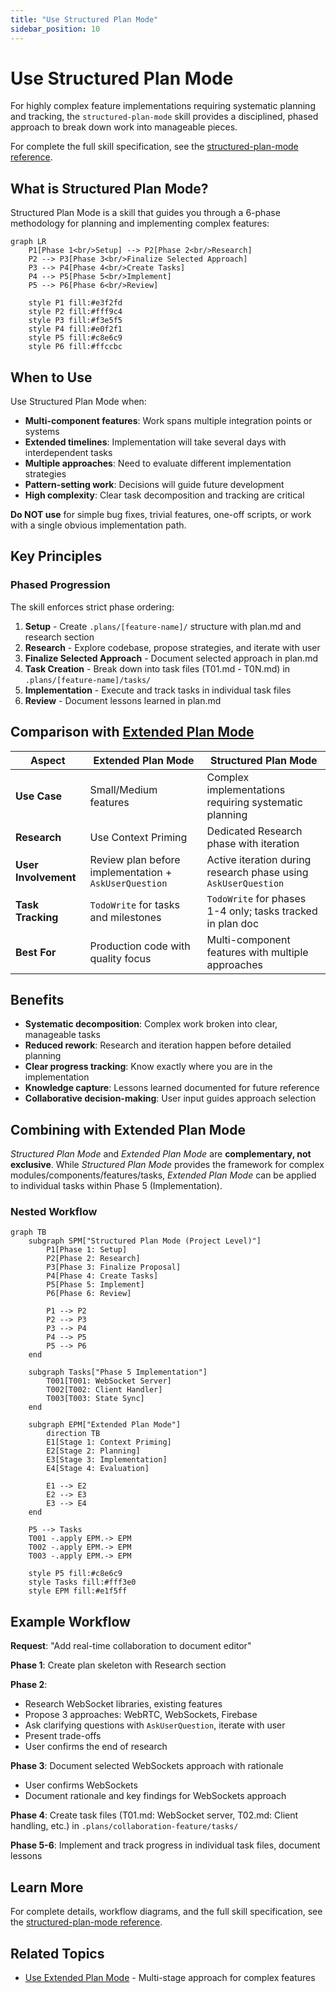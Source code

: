 ```yaml
---
title: "Use Structured Plan Mode"
sidebar_position: 10
---
```


# Use Structured Plan Mode

For highly complex feature implementations requiring systematic planning and tracking, the `structured-plan-mode` skill provides a disciplined, phased approach to break down work into manageable pieces.


For complete the full skill specification, see the [structured-plan-mode reference](/component-reference/skills/structured-plan-mode).

## What is Structured Plan Mode?

Structured Plan Mode is a skill that guides you through a 6-phase methodology for planning and implementing complex features:

```mermaid
graph LR
    P1[Phase 1<br/>Setup] --> P2[Phase 2<br/>Research]
    P2 --> P3[Phase 3<br/>Finalize Selected Approach]
    P3 --> P4[Phase 4<br/>Create Tasks]
    P4 --> P5[Phase 5<br/>Implement]
    P5 --> P6[Phase 6<br/>Review]

    style P1 fill:#e3f2fd
    style P2 fill:#fff9c4
    style P3 fill:#f3e5f5
    style P4 fill:#e0f2f1
    style P5 fill:#c8e6c9
    style P6 fill:#ffccbc
```

## When to Use

Use Structured Plan Mode when:

- **Multi-component features**: Work spans multiple integration points or systems
- **Extended timelines**: Implementation will take several days with interdependent tasks
- **Multiple approaches**: Need to evaluate different implementation strategies
- **Pattern-setting work**: Decisions will guide future development
- **High complexity**: Clear task decomposition and tracking are critical

**Do NOT use** for simple bug fixes, trivial features, one-off scripts, or work with a single obvious implementation path.

## Key Principles

### Phased Progression

The skill enforces strict phase ordering:

1. **Setup** - Create `.plans/[feature-name]/` structure with plan.md and research section
2. **Research** - Explore codebase, propose strategies, and iterate with user
3. **Finalize Selected Approach** - Document selected approach in plan.md
4. **Task Creation** - Break down into task files (T01.md - T0N.md) in `.plans/[feature-name]/tasks/`
5. **Implementation** - Execute and track tasks in individual task files
6. **Review** - Document lessons learned in plan.md

## Comparison with [Extended Plan Mode](./extended-plan-mode)

| Aspect | Extended Plan Mode | Structured Plan Mode |
|--------|-------------------|---------------------|
| **Use Case** | Small/Medium features | Complex implementations requiring systematic planning |
| **Research** | Use Context Priming | Dedicated Research phase with iteration |
| **User Involvement** | Review plan before implementation + `AskUserQuestion` | Active iteration during research phase using `AskUserQuestion` |
| **Task Tracking** | `TodoWrite` for tasks and milestones | `TodoWrite` for phases 1-4 only; tasks tracked in plan doc |
| **Best For** | Production code with quality focus | Multi-component features with multiple approaches |

## Benefits

- **Systematic decomposition**: Complex work broken into clear, manageable tasks
- **Reduced rework**: Research and iteration happen before detailed planning
- **Clear progress tracking**: Know exactly where you are in the implementation
- **Knowledge capture**: Lessons learned documented for future reference
- **Collaborative decision-making**: User input guides approach selection

## Combining with Extended Plan Mode

*Structured Plan Mode* and *Extended Plan Mode* are **complementary, not exclusive**. While *Structured Plan Mode* provides the framework for complex modules/components/features/tasks, *Extended Plan Mode* can be applied to individual tasks within Phase 5 (Implementation).

### Nested Workflow

```mermaid
graph TB
    subgraph SPM["Structured Plan Mode (Project Level)"]
        P1[Phase 1: Setup]
        P2[Phase 2: Research]
        P3[Phase 3: Finalize Proposal]
        P4[Phase 4: Create Tasks]
        P5[Phase 5: Implement]
        P6[Phase 6: Review]

        P1 --> P2
        P2 --> P3
        P3 --> P4
        P4 --> P5
        P5 --> P6
    end

    subgraph Tasks["Phase 5 Implementation"]
        T001[T001: WebSocket Server]
        T002[T002: Client Handler]
        T003[T003: State Sync]
    end

    subgraph EPM["Extended Plan Mode"]
        direction TB
        E1[Stage 1: Context Priming]
        E2[Stage 2: Planning]
        E3[Stage 3: Implementation]
        E4[Stage 4: Evaluation]

        E1 --> E2
        E2 --> E3
        E3 --> E4
    end

    P5 --> Tasks
    T001 -.apply EPM.-> EPM
    T002 -.apply EPM.-> EPM
    T003 -.apply EPM.-> EPM

    style P5 fill:#c8e6c9
    style Tasks fill:#fff3e0
    style EPM fill:#e1f5ff
```

## Example Workflow

**Request**: "Add real-time collaboration to document editor"

**Phase 1**: Create plan skeleton with Research section

**Phase 2**:
- Research WebSocket libraries, existing features
- Propose 3 approaches: WebRTC, WebSockets, Firebase
- Ask clarifying questions with `AskUserQuestion`, iterate with user
- Present trade-offs
- User confirms the end of research

**Phase 3**: Document selected WebSockets approach with rationale

- User confirms WebSockets
- Document rationale and key findings for WebSockets approach

**Phase 4**: Create task files (T01.md: WebSocket server, T02.md: Client handling, etc.) in `.plans/collaboration-feature/tasks/`

**Phase 5-6**: Implement and track progress in individual task files, document lessons

## Learn More

For complete details, workflow diagrams, and the full skill specification, see the [structured-plan-mode reference](/component-reference/skills/structured-plan-mode).

## Related Topics

- [Use Extended Plan Mode](./extended-plan-mode) - Multi-stage approach for complex features
